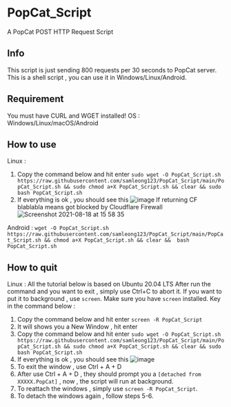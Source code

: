 # PopCat_Script
A PopCat POST HTTP Request Script

## Info
This script is just sending 800 requests per 30 seconds to PopCat server. This is a shell script , you can use it in Windows/Linux/Android.

## Requirement
You must have CURL and WGET installed!
OS : Windows/Linux/macOS/Android

## How to use
Linux :
1. Copy the command below and hit enter 
``` sudo wget -O PopCat_Script.sh https://raw.githubusercontent.com/samleong123/PopCat_Script/main/PopCat_Script.sh && sudo chmod a+X PopCat_Script.sh && clear && sudo bash PopCat_Script.sh ```
2. If everything is ok , you should see this 
![image](https://user-images.githubusercontent.com/58818070/129857118-b75c4806-7465-4b27-a6e1-c6fae7aacb21.png)
If returning CF blablabla means got blocked by Cloudflare Firewall
![Screenshot 2021-08-18 at 15 58 35](https://user-images.githubusercontent.com/58818070/129860697-8325e370-2f57-4fee-9aec-f0ed4d06d831.png)

Android : 
``` wget -O PopCat_Script.sh https://raw.githubusercontent.com/samleong123/PopCat_Script/main/PopCat_Script.sh && chmod a+X PopCat_Script.sh && clear &&  bash PopCat_Script.sh ```

## How to quit
Linux : 
All the tutorial below is based on Ubuntu 20.04 LTS
After run the command and you want to exit , simply use Ctrl+C to abort it.
If you want to put it to background , use ```screen```.
Make sure you have ```screen``` installed.
Key in the command below :

1. Copy the command below and hit enter
```screen -R PopCat_Script```
2. It will shows you a New Window , hit enter
3.  Copy the command below and hit enter 
``` sudo wget -O PopCat_Script.sh https://raw.githubusercontent.com/samleong123/PopCat_Script/main/PopCat_Script.sh && sudo chmod a+X PopCat_Script.sh && clear && sudo bash PopCat_Script.sh ```
4. If everything is ok , you should see this 
![image](https://user-images.githubusercontent.com/58818070/129857118-b75c4806-7465-4b27-a6e1-c6fae7aacb21.png)
5. To exit the window , use Ctrl + A + D 
6. After use Ctrl + A + D , they should prompt you a ```[detached from XXXXX.PopCat]``` , now , the script will run at background. 
7. To reattach the windows , simply use ```screen -R PopCat_Script```.
8. To detach the windows again , follow steps 5-6.
